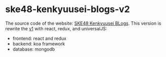 # ske48-kenkyuusei-blogs-v2

The source code of the website: [SKE48 Kenkyuusei BLogs][].
This version is rewrite the [v1][] with react, redux, and universalJS:
* frontend: react and redux  
* backend: koa framework 
* database: mongodb

[SKE48 Kenkyuusei BLogs]: https://vincenter02.herokuapp.com/ske48_kenkyuusei_blogs
[v1]:
https://github.com/vincenterr/ske48-kenkyuusei-blogs
